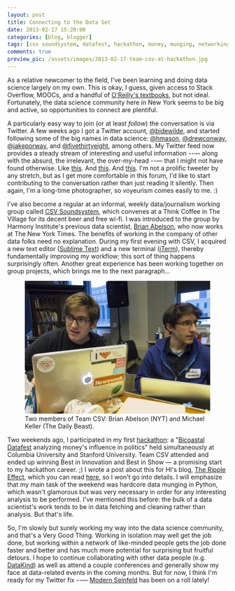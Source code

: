 ```yaml
---
layout: post
title: Connecting to the Data Set
date: 2013-02-17 15:20:00
categories: [blog, blogger]
tags: [csv soundsystem, datafest, hackathon, money, munging, networking, politics, Twitter]
comments: true
preview_pic: /assets/images/2013-02-17-team-csv-at-hackathon.jpg
---
```


As a relative newcomer to the field, I've been learning and doing data science largely on my own. This is okay, I guess, given access to Stack Overflow, MOOCs, and a handful of [O'Reilly's textbooks](http://shop.oreilly.com/category/get/data-science-kit.do), but not ideal. Fortunately, the data science community here in New York seems to be big and active, so opportunities to connect are plentiful.

A particularly easy way to join (or at least _follow_) the conversation is via Twitter. A few weeks ago I got a Twitter account, [@bjdewilde](https://twitter.com/bjdewilde), and started following some of the big names in data science: [@hmason](https://twitter.com/hmason), [@drewconway](https://twitter.com/drewconway), [@jakeporway](https://twitter.com/jakeporway), and [@fivethirtyeight](https://twitter.com/fivethirtyeight), among others. My Twitter feed now provides a steady stream of interesting and useful information --— along with the absurd, the irrelevant, the over-my-head --— that I might not have found otherwise. Like [this](http://blog.yhathq.com/posts/10-R-packages-I-wish-I-knew-about-earlier.html). And [this](http://intridea.github.com/stately/). And [this](http://datahackermd.com/2013/language-use-on-github/). I'm not a prolific tweeter by any stretch, but as I get more comfortable in this forum, I'd like to start contributing to the conversation rather than just reading it silently. Then again, I'm a long-time photographer, so voyeurism comes easily to me. :)

I've also become a regular at an informal, weekly data/journalism working group called [CSV Soundsystem](http://csvsoundsystem.com/), which convenes at a Think Coffee in The Village for its decent beer and free wi-fi. I was introduced to the group by Harmony Institute's previous data scientist, [Brian Abelson](http://brianabelson.com/), who now works at The New York Times. The benefits of working in the company of other data folks need no explanation. During my first evening with CSV, I acquired a new text editor ([Sublime Text](http://www.sublimetext.com/2)) and a new terminal ([iTerm](http://iterm.sourceforge.net/)), thereby fundamentally improving my workflow; this sort of thing happens surprisingly often. Another great experience has been working together on group projects, which brings me to the next paragraph...

<figure>
  <img class="tqw" src="/assets/images/2013-02-17-team-csv-at-hackathon.jpg" alt="2013-02-17-team-csv-at-hackathon.jpg">
  <figcaption>Two members of Team CSV: Brian Abelson (NYT) and Michael Keller (The Daily Beast).</figcaption>
</figure>

Two weekends ago, I participated in my first [hackathon](http://en.wikipedia.org/wiki/Hackathon): a "[Bicoastal Datafest](http://www.bdatafest.computationalreporting.com/) analyzing money's influence in politics" held simultaneously at Columbia University and Stanford University. Team CSV attended and ended up winning Best in Innovation and Best in Show — a promising start to my hackathon career. ;) I wrote a post about this for HI's blog, [The Ripple Effect](http://harmony-institute.org/therippleeffect/), which you can read [here](http://harmony-institute.org/therippleeffect/2013/02/13/hi-data-analysts-make-music-at-bicoastal-datafest/), so I won't go into details. I will emphasize that my main task of the weekend was hardcore data munging in Python, which wasn't glamorous but was very necessary in order for any interesting analysis to be performed. I've mentioned this before: the bulk of a data scientist's work tends to be in data fetching and cleaning rather than analysis. But that's life.

So, I'm slowly but surely working my way into the data science community, and that's a Very Good Thing. Working in isolation may well get the job done, but working within a network of like-minded people gets the job done faster and better and has much more potential for surprising but fruitful detours. I hope to continue collaborating with other data people (e.g. [DataKind](http://datakind.org/)) as well as attend a couple conferences and generally show my face at data-related events in the coming months. But for now, I think I'm ready for my Twitter fix --— [Modern Seinfeld](https://twitter.com/SeinfeldToday) has been on a roll lately!
